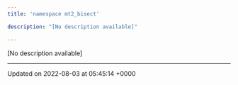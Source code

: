 ```yaml
---
title: 'namespace mt2_bisect'

description: "[No description available]"

---
```







[No description available]






-------------------------------

Updated on 2022-08-03 at 05:45:14 +0000